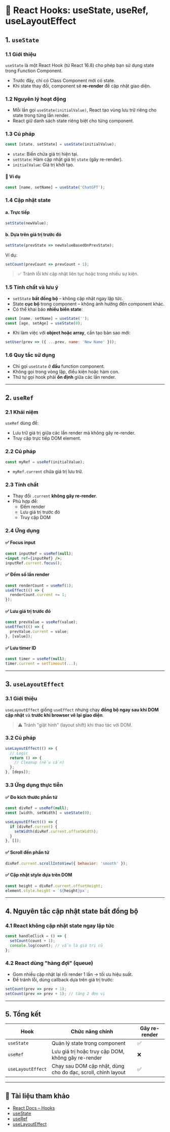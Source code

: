 
# 📘 React Hooks: useState, useRef, useLayoutEffect

## 1. `useState`

### 1.1 Giới thiệu
`useState` là một React Hook (từ React 16.8) cho phép bạn sử dụng state trong Function Component.

- Trước đây, chỉ có Class Component mới có state.
- Khi state thay đổi, component sẽ **re-render** để cập nhật giao diện.

### 1.2 Nguyên lý hoạt động

- Mỗi lần gọi `useState(initialValue)`, React tạo vùng lưu trữ riêng cho state trong từng lần render.
- React giữ danh sách state riêng biệt cho từng component.

### 1.3 Cú pháp

```jsx
const [state, setState] = useState(initialValue);
```

- `state`: Biến chứa giá trị hiện tại.
- `setState`: Hàm cập nhật giá trị `state` (gây re-render).
- `initialValue`: Giá trị khởi tạo.

#### 📌 Ví dụ

```jsx
const [name, setName] = useState('ChatGPT');
```

### 1.4 Cập nhật state

#### a. Trực tiếp

```js
setState(newValue);
```

#### b. Dựa trên giá trị trước đó

```js
setState(prevState => newValueBasedOnPrevState);
```

Ví dụ:

```js
setCount(prevCount => prevCount + 1);
```

> ✅ Tránh lỗi khi cập nhật liên tục hoặc trong nhiều sự kiện.

### 1.5 Tính chất và lưu ý

- `setState` **bất đồng bộ** – không cập nhật ngay lập tức.
- State **cục bộ** trong component – không ảnh hưởng đến component khác.
- Có thể khai báo **nhiều biến state**:

```js
const [name, setName] = useState('');
const [age, setAge] = useState(0);
```

- Khi làm việc với **object hoặc array**, cần tạo bản sao mới:

```js
setUser(prev => ({ ...prev, name: 'New Name' }));
```

### 1.6 Quy tắc sử dụng

- Chỉ gọi `useState` ở **đầu** function component.
- Không gọi trong vòng lặp, điều kiện hoặc hàm con.
- Thứ tự gọi hook phải **ổn định** giữa các lần render.

---

## 2. `useRef`

### 2.1 Khái niệm

`useRef` dùng để:

- Lưu trữ giá trị giữa các lần render mà không gây re-render.
- Truy cập trực tiếp DOM element.

### 2.2 Cú pháp

```js
const myRef = useRef(initialValue);
```

- `myRef.current` chứa giá trị lưu trữ.

### 2.3 Tính chất

- Thay đổi `.current` **không gây re-render**.
- Phù hợp để:
  - Đếm render
  - Lưu giá trị trước đó
  - Truy cập DOM

### 2.4 Ứng dụng

#### ✅ Focus input

```jsx
const inputRef = useRef(null);
<input ref={inputRef} />;
inputRef.current.focus();
```

#### ✅ Đếm số lần render

```jsx
const renderCount = useRef(1);
useEffect(() => {
  renderCount.current += 1;
});
```

#### ✅ Lưu giá trị trước đó

```js
const prevValue = useRef(value);
useEffect(() => {
  prevValue.current = value;
}, [value]);
```

#### ✅ Lưu timer ID

```js
const timer = useRef(null);
timer.current = setTimeout(...);
```

---

## 3. `useLayoutEffect`

### 3.1 Giới thiệu

`useLayoutEffect` giống `useEffect` nhưng chạy **đồng bộ ngay sau khi DOM cập nhật** và **trước khi browser vẽ lại giao diện**.

> ⚠️ Tránh "giật hình" (layout shift) khi thao tác với DOM.

### 3.2 Cú pháp

```js
useLayoutEffect(() => {
  // Logic
  return () => {
    // Cleanup (nếu cần)
  };
}, [deps]);
```

### 3.3 Ứng dụng thực tiễn

#### ✅ Đo kích thước phần tử

```jsx
const divRef = useRef(null);
const [width, setWidth] = useState(0);

useLayoutEffect(() => {
  if (divRef.current) {
    setWidth(divRef.current.offsetWidth);
  }
}, []);
```

#### ✅ Scroll đến phần tử

```jsx
divRef.current.scrollIntoView({ behavior: 'smooth' });
```

#### ✅ Cập nhật style dựa trên DOM

```js
const height = divRef.current.offsetHeight;
element.style.height = `${height}px`;
```

---

## 4. Nguyên tắc cập nhật state bất đồng bộ

### 4.1 React không cập nhật state ngay lập tức

```js
const handleClick = () => {
  setCount(count + 1);
  console.log(count); // vẫn là giá trị cũ
};
```

### 4.2 React dùng "hàng đợi" (queue)

- Gom nhiều cập nhật lại rồi render 1 lần → tối ưu hiệu suất.
- Để tránh lỗi, dùng callback dựa trên giá trị trước:

```js
setCount(prev => prev + 1);
setCount(prev => prev + 1); // tăng 2 đơn vị
```

---

## 5. Tổng kết

| Hook              | Chức năng chính                                                       | Gây re-render |
|-------------------|------------------------------------------------------------------------|---------------|
| `useState`        | Quản lý state trong component                                          | ✅            |
| `useRef`          | Lưu giá trị hoặc truy cập DOM, không gây re-render                     | ❌            |
| `useLayoutEffect` | Chạy sau DOM cập nhật, dùng cho đo đạc, scroll, chỉnh layout          | ✅            |

---

## 📎 Tài liệu tham khảo

- [React Docs – Hooks](https://reactjs.org/docs/hooks-intro.html)
- [useState](https://reactjs.org/docs/hooks-state.html)
- [useRef](https://reactjs.org/docs/hooks-reference.html#useref)
- [useLayoutEffect](https://reactjs.org/docs/hooks-reference.html#uselayouteffect)
